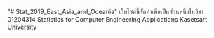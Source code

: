 "# Stat_2019_East_Asia_and_Oceania" 
เว็บไซต์นี้จัดทำเพื่อเป็นส่วนหนึ่งในวิชา 01204314 Statistics for Computer Engineering Applications
Kasetsart University
